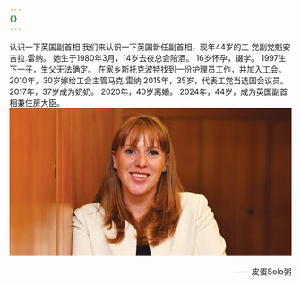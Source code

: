 ```yaml
---
{}
---
```


认识一下英国副首相
我们来认识一下英国新任副首相，现年44岁的工
党副党魁安吉拉.雷纳。
她生于1980年3月，14岁去夜总会陪酒。
16岁怀孕，辍学。
1997生下一子，生父无法确定。
在家乡斯托克波特找到一份护理员工作，并加入工会。
2010年，30岁嫁给工会主管马克.雷纳
2015年，35岁，代表工党当选国会议员。
2017年，37岁成为奶奶。
2020年，40岁离婚。
2024年，44岁，成为英国副首相兼住房大臣。![](/images/英国副首相.jpg)

<div style="text-align: right;">—— 皮蛋Solo粥</div>